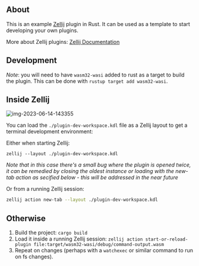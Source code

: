 ## About

This is an example [Zellij][zellij] plugin in Rust. It can be used as a template to start developing your own plugins.

More about Zellij plugins: [Zellij Documentation][docs]

[zellij]: https://github.com/zellij-org/zellij
[docs]: https://zellij.dev/documentation/plugins.html

## Development

_Note_: you will need to have `wasm32-wasi` added to rust as a target to build the plugin. This can be done with `rustup target add wasm32-wasi`.

## Inside Zellij

![img-2023-06-14-143355](https://github.com/zellij-org/rust-plugin-example/assets/795598/d9e563dc-5d71-4e10-af5b-190365bdca3b)

You can load the `./plugin-dev-workspace.kdl` file as a Zellij layout to get a terminal development environment:

Either when starting Zellij:

```
zellij --layout ./plugin-dev-workspace.kdl
```

_Note that in this case there's a small bug where the plugin is opened twice, it can be remedied by closing the oldest instance or loading with the new-tab action as secified below - this will be addressed in the near future_

Or from a running Zellij session:

```bash
zellij action new-tab --layout ./plugin-dev-workspace.kdl
```

## Otherwise

1. Build the project: `cargo build`
2. Load it inside a running Zellij session: `zellij action start-or-reload-plugin file:target/wasm32-wasi/debug/command-output.wasm`
3. Repeat on changes (perhaps with a `watchexec` or similar command to run on fs changes).
